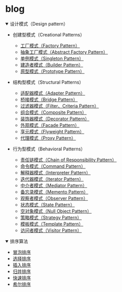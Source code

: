 # blog

<details open="open">
  <summary>设计模式（Design pattern）</summary>

  - 创建型模式（Creational Patterns）
    - [工厂模式（Factory Pattern）](https://github.com/whosMeya/blog/blob/master/design-pattern/singleton-pattern.md)
    - [抽象工厂模式（Abstract Factory Pattern）]()
    - [单例模式（Singleton Pattern）]()
    - [建造者模式（Builder Pattern）]()
    - [原型模式（Prototype Pattern）]()

  - 结构型模式（Structural Patterns）
    - [适配器模式（Adapter Pattern）]()
    - [桥接模式（Bridge Pattern）]()
    - [过滤器模式（Filter、Criteria Pattern）]()
    - [组合模式（Composite Pattern）]()
    - [装饰器模式（Decorator Pattern）]()
    - [外观模式（Facade Pattern）]()
    - [享元模式（Flyweight Pattern）]()
    - [代理模式（Proxy Pattern）]()

  - 行为型模式（Behavioral Patterns）
    - [责任链模式（Chain of Responsibility Pattern）]()
    - [命令模式（Command Pattern）]()
    - [解释器模式（Interpreter Pattern）]()
    - [迭代器模式（Iterator Pattern）]()
    - [中介者模式（Mediator Pattern）]()
    - [备忘录模式（Memento Pattern）]()
    - [观察者模式（Observer Pattern）](https://github.com/whosMeya/blog/blob/master/design-pattern/observer-pattern.md)
    - [状态模式（State Pattern）]()
    - [空对象模式（Null Object Pattern）]()
    - [策略模式（Strategy Pattern）]()
    - [模板模式（Template Pattern）]()
    - [访问者模式（Visitor Pattern）]()
</details>


<details open="open">
  <summary>排序算法</summary>

  - [冒泡排序](https://github.com/whosMeya/blog/blob/master/algorithm/排序算法/冒泡排序.md)
  - [选择排序](https://github.com/whosMeya/blog/blob/master/algorithm/排序算法/选择排序.md)
  - [插入排序](https://github.com/whosMeya/blog/blob/master/algorithm/排序算法/插入排序.md)
  - [归并排序](https://github.com/whosMeya/blog/blob/master/algorithm/排序算法/归并排序.md)
  - [快速排序](https://github.com/whosMeya/blog/blob/master/algorithm/排序算法/快速排序.md)
  - [希尔排序](https://github.com/whosMeya/blog/blob/master/algorithm/排序算法/希尔排序.md)

</details>
